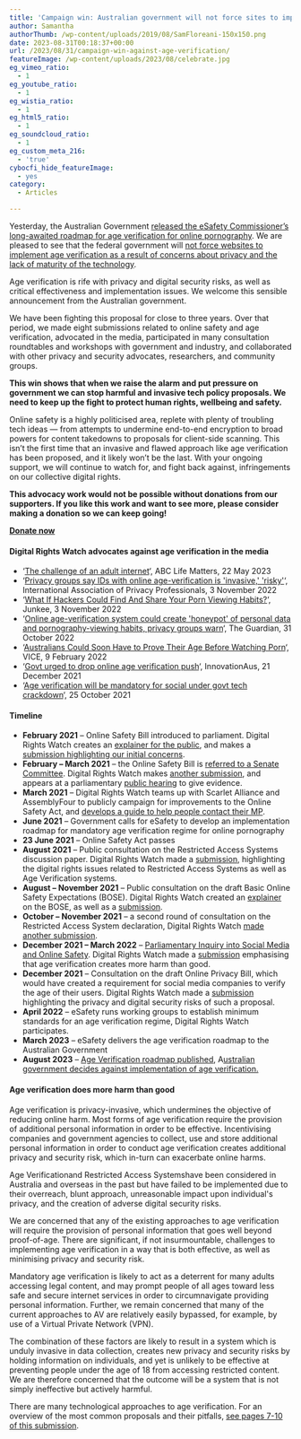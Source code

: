 ```yaml
---
title: 'Campaign win: Australian government will not force sites to implement age verification'
author: Samantha
authorThumb: /wp-content/uploads/2019/08/SamFloreani-150x150.png
date: 2023-08-31T00:18:37+00:00
url: /2023/08/31/campaign-win-against-age-verification/
featureImage: /wp-content/uploads/2023/08/celebrate.jpg
eg_vimeo_ratio:
  - 1
eg_youtube_ratio:
  - 1
eg_wistia_ratio:
  - 1
eg_html5_ratio:
  - 1
eg_soundcloud_ratio:
  - 1
eg_custom_meta_216:
  - 'true'
cybocfi_hide_featureImage:
  - yes
category:
  - Articles

---
```

Yesterday, the Australian Government <a href="https://www.theguardian.com/australia-news/2023/aug/31/roadmap-for-age-verification-online-pornographic-material-adult-websites-australia-law" target="_blank" rel="noreferrer noopener">released the eSafety Commissioner&#8217;s long-awaited roadmap for age verification for online pornography</a>. We are pleased to see that the federal government will <a href="https://www.theguardian.com/australia-news/2023/aug/31/roadmap-for-age-verification-online-pornographic-material-adult-websites-australia-law" target="_blank" rel="noreferrer noopener">not force websites to implement age verification as a result of concerns about privacy and the lack of maturity of the technology</a>.

Age verification is rife with privacy and digital security risks, as well as critical effectiveness and implementation issues. We welcome this sensible announcement from the Australian government.

We have been fighting this proposal for close to three years. Over that period, we made eight submissions related to online safety and age verification, advocated in the media, participated in many consultation roundtables and workshops with government and industry, and collaborated with other privacy and security advocates, researchers, and community groups.

**This win shows that when we raise the alarm and put pressure on government we can stop harmful and invasive tech policy proposals. We need to keep up the fight to protect human rights, wellbeing and safety.**

Online safety is a highly politicised area, replete with plenty of troubling tech ideas — from attempts to undermine end-to-end encryption to broad powers for content takedowns to proposals for client-side scanning. This isn&#8217;t the first time that an invasive and flawed approach like age verification has been proposed, and it likely won&#8217;t be the last. With your ongoing support, we will continue to watch for, and fight back against, infringements on our collective digital rights.

**This advocacy work would not be possible without donations from our supporters. If you like this work and want to see more, please consider making a donation so we can keep going!**

<div class="wp-block-buttons is-layout-flex wp-block-buttons-is-layout-flex">
  <div class="wp-block-button aligncenter">
    <a class="wp-block-button__link wp-element-button" href="donate.digitalrightswatch.org.au" target="_blank" rel="noreferrer noopener"><strong>Donate now</strong></a>
  </div>
</div>

#### **Digital Rights Watch advocates against age verification in the media**

  * &#8216;<a href="https://www.abc.net.au/listen/programs/lifematters/talkback-the-challenge-of-an-adult-internet/102375726" target="_blank" rel="noreferrer noopener">The challenge of an adult internet</a>&#8216;, ABC Life Matters, 22 May 2023
  * &#8216;<a href="https://iapp.org/news/a/privacy-groups-say-ids-with-online-age-verification-is-invasive-risky/" target="_blank" rel="noreferrer noopener">Privacy groups say IDs with online age-verification is 'invasive,' 'risky'</a>&#8216;, International Association of Privacy Professionals, 3 November 2022
  * &#8216;<a href="https://junkee.com/online-age-verification-risk-hacks/344260" target="_blank" rel="noreferrer noopener">What If Hackers Could Find And Share Your Porn Viewing Habits?</a>&#8216;, Junkee, 3 November 2022
  * &#8216;<a href="https://www.theguardian.com/technology/2022/oct/31/online-age-verification-system-could-create-honeypot-of-personal-data-and-pornography-viewing-habits-privacy-groups-warn" target="_blank" rel="noreferrer noopener">Online age-verification system could create 'honeypot' of personal data and pornography-viewing habits, privacy groups warn</a>&#8216;, The Guardian, 31 October 2022
  * &#8216;<a href="https://www.vice.com/en/article/y3v5qg/australians-could-soon-have-to-prove-their-age-before-watching-porn" target="_blank" rel="noreferrer noopener">Australians Could Soon Have to Prove Their Age Before Watching Porn</a>&#8216;, VICE, 9 February 2022
  * &#8216;<a href="https://www.innovationaus.com/govt-urged-to-drop-online-age-verification-push/" target="_blank" rel="noreferrer noopener">Govt urged to drop online age verification push</a>&#8216;, InnovationAus, 21 December 2021
  * &#8216;<a href="https://www.innovationaus.com/age-verification-will-be-mandatory-for-social-under-govt-tech-crackdown/" target="_blank" rel="noreferrer noopener">Age verification will be mandatory for social under govt tech crackdown</a>&#8216;, 25 October 2021



#### **Timeline**

  * **February 2021** &#8211; Online Safety Bill introduced to parliament. Digital Rights Watch creates an <a href="https://digitalrightswatch.org.au/2021/02/11/explainer-the-online-safety-bill/" target="_blank" rel="noreferrer noopener">explainer for the public</a>, and makes a <a href="https://digitalrightswatch.org.au/2021/02/18/submission-the-online-safety-bill/" target="_blank" rel="noreferrer noopener">submission highlighting our initial concerns</a>.
  * **February &#8211; March 2021** &#8211; the Online Safety Bill is <a href="https://www.aph.gov.au/Parliamentary_Business/Committees/Senate/Environment_and_Communications/OnlineSafety" target="_blank" rel="noreferrer noopener">referred to a Senate Committee</a>. Digital Rights Watch makes <a href="https://www.aph.gov.au/Parliamentary_Business/Committees/Senate/Environment_and_Communications/OnlineSafety/Submissions" target="_blank" rel="noreferrer noopener">another submission</a>, and appears at a parliamentary <a href="https://www.aph.gov.au/Parliamentary_Business/Committees/Senate/Environment_and_Communications/OnlineSafety/Public_Hearings" target="_blank" rel="noreferrer noopener">public hearing</a> to give evidence.
  * **March 2021** &#8211; Digital Rights Watch teams up with Scarlet Alliance and AssemblyFour to publicly campaign for improvements to the Online Safety Act, and <a href="https://twitter.com/DRWaus/status/1366874498612424704?s=20" target="_blank" rel="noreferrer noopener">develops a guide to help people contact their MP</a>.
  * **June 2021** &#8211; Government calls for eSafety to develop an implementation roadmap for mandatory age verification regime for online pornography
  * **23 June 2021** &#8211; Online Safety Act passes
  * **August 2021** &#8211; Public consultation on the Restricted Access Systems discussion paper. Digital Rights Watch made a <a href="https://digitalrightswatch.org.au/2021/09/21/submission-restricted-access-system/" target="_blank" rel="noreferrer noopener">submission</a>, highlighting the digital rights issues related to Restricted Access Systems as well as Age Verification systems.
  * **August &#8211; November 2021** &#8211; Public consultation on the draft Basic Online Safety Expectations (BOSE). Digital Rights Watch created an <a href="https://digitalrightswatch.org.au/2021/11/01/bose/" target="_blank" rel="noreferrer noopener">explainer</a> on the BOSE, as well as a <a href="https://digitalrightswatch.org.au/2021/11/04/submission-draft-basic-online-safety-expectations/" target="_blank" rel="noreferrer noopener">submission</a>.
  * **October &#8211; November 2021** &#8211; a second round of consultation on the Restricted Access System declaration, Digital Rights Watch <a href="https://digitalrightswatch.org.au/2021/11/25/submission-draft-restricted-access-systems-declaration/" target="_blank" rel="noreferrer noopener">made another submission</a>.
  * **December 2021 &#8211; March 2022** &#8211; <a href="https://digitalrightswatch.org.au/2022/03/22/online-safety-inquiry-falls-short/" target="_blank" rel="noreferrer noopener">Parliamentary Inquiry into Social Media and Online Safety</a>. Digital Rights Watch made a <a href="https://digitalrightswatch.org.au/2022/01/13/submission-inquiry-into-social-media-and-online-safety/" target="_blank" rel="noreferrer noopener">submission</a> emphasising that age verification creates more harm than good.
  * **December 2021** &#8211; Consultation on the draft Online Privacy Bill, which would have created a requirement for social media companies to verify the age of their users. Digital Rights Watch made a <a href="https://digitalrightswatch.org.au/2021/12/07/submission-online-privacy-bill/" target="_blank" rel="noreferrer noopener">submission</a> highlighting the privacy and digital security risks of such a proposal.
  * **April 2022** &#8211; eSafety runs working groups to establish minimum standards for an age verification regime, Digital Rights Watch participates.
  * **March 2023** &#8211; eSafety delivers the age verification roadmap to the Australian Government
  * **August 2023** &#8211; <a href="https://www.esafety.gov.au/about-us/consultation-cooperation/age-verification" target="_blank" rel="noreferrer noopener">Age Verification roadmap published</a>, A<a href="https://www.theguardian.com/australia-news/2023/aug/31/roadmap-for-age-verification-online-pornographic-material-adult-websites-australia-law" target="_blank" rel="noreferrer noopener">ustralian government decides against implementation of age verification.</a>



#### **Age verification does more harm than good**

Age verification is privacy-invasive, which undermines the objective of reducing online harm. Most forms of age verification require the provision of additional personal information in order to be effective. Incentivising companies and government agencies to collect, use and store additional personal information in order to conduct age verification creates additional privacy and security risk, which in-turn can exacerbate online harms.

Age Verificationand Restricted Access Systemshave been considered in Australia and overseas in the past but have failed to be implemented due to their overreach, blunt approach, unreasonable impact upon individual's privacy, and the creation of adverse digital security risks.

We are concerned that any of the existing approaches to age verification will require the provision of personal information that goes well beyond proof-of-age. There are significant, if not insurmountable, challenges to implementing age verification in a way that is both effective, as well as minimising privacy and security risk.

Mandatory age verification is likely to act as a deterrent for many adults accessing legal content, and may prompt people of all ages toward less safe and secure internet services in order to circumnavigate providing personal information. Further, we remain concerned that many of the current approaches to AV are relatively easily bypassed, for example, by use of a Virtual Private Network (VPN).

The combination of these factors are likely to result in a system which is unduly invasive in data collection, creates new privacy and security risks by holding information on individuals, and yet is unlikely to be effective at preventing people under the age of 18 from accessing restricted content. We are therefore concerned that the outcome will be a system that is not simply ineffective but actively harmful.

There are many technological approaches to age verification. For an overview of the most common proposals and their pitfalls, <a href="/wp-content/uploads/2022/01/Digital-Rights-Watch_Social-Media-and-Online-Safety-Inquiry-2022.pdf" target="_blank" rel="noreferrer noopener">see pages 7-10 of this submission</a>.
